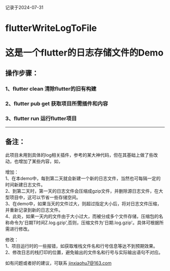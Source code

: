 记录于2024-07-31
# flutterWriteLogToFile
# 这是一个flutter的日志存储文件的Demo

## 操作步骤：
### 1、flutter clean 清除flutter的旧有构建
### 2、flutter pub get 获取项目所需插件和内容
### 3、flutter run 运行flutter项目
___
## 备注：
此项目未用到具体的log相关插件，参考的某大神代码，但在其基础上做了些改动，也增加了某些内容，如，  
  
增加：  
1、在本demo中，每到第二天就会新建一个新的日志文件，当然也可每隔一定的时间新建日志文件。  
2、到第二天时，第一天的日志文件会压缩成gzip文件，并删除源日志文件，在大型项目中，这可以节省一些存储空间。  
3、在demo中，如果当天的文件过大，则超过指定大小后，将对日志文件压缩，并重新记录到新的日志文件。  
4、此处，如果一天内的文件由于大小过大，而被分成多个文件存储，压缩包的名称命令为'日期T时间Z.log.gzip',否则，压缩文件为'日期.log.gzip'。具体可根据所需进行修改。 

修改：  
1、项目运行时的一些报错，如获取堆栈文件名和行号信息等达不到预期效果。  
2、修改日志的栈打印的位置，避免输出的文件名和行号与实际输出语句不对应。  

如有问题或者好的建议，可联系 jinxiaohu7@163.com
